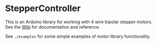 # StepperController

This is an Arduino library for working with 4 wire bipolar stepper motors. See the [Wiki](https://github.com/GowanR/StepperController/wiki) for documentation and reference. 


See `./examples` for some simple examples of motor library functionality.
